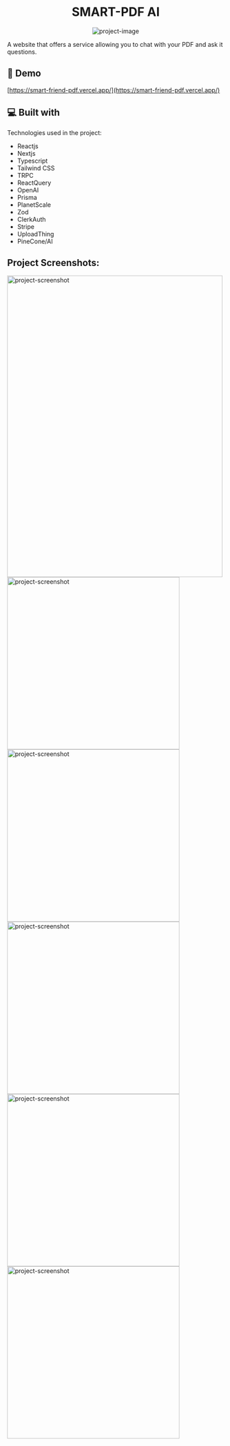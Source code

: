 <h1 align="center" id="title">SMART-PDF AI</h1>

<p align="center"><img src="https://i.postimg.cc/3rfP8bJZ/1.png" alt="project-image"></p>

<p id="description">A website that offers a service allowing you to chat with your PDF and ask it questions.</p>

<h2>🚀 Demo</h2>

[https://smart-friend-pdf.vercel.app/](https://smart-friend-pdf.vercel.app/)



<h2>💻 Built with</h2>

Technologies used in the project:

*   Reactjs
*   Nextjs
*   Typescript
*   Tailwind CSS
*   TRPC
*   ReactQuery
*   OpenAI
*   Prisma
*   PlanetScale
*   Zod
*   ClerkAuth
*   Stripe
*   UploadThing
*   PineCone/AI

<h2>Project Screenshots:</h2>

<img src="https://i.postimg.cc/3rfP8bJZ/1.png" alt="project-screenshot" width="500" height="700/">

<img src="https://i.postimg.cc/MGmYmwVy/2.png" alt="project-screenshot" width="400" height="400/">

<img src="https://i.postimg.cc/BvSFsKPK/3.png" alt="project-screenshot" width="400" height="400/">

<img src="https://i.postimg.cc/NLvyn9wL/5.png" alt="project-screenshot" width="400" height="400/">

<img src="https://i.postimg.cc/fTvYVsnX/7.png" alt="project-screenshot" width="400" height="400/">

<img src="https://i.postimg.cc/vZq9vvmZ/9.png" alt="project-screenshot" width="400" height="400/">

  

